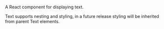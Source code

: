 A React component for displaying text.

Text supports nesting and styling, in a future release styling will be inherited from parent Text elements.
